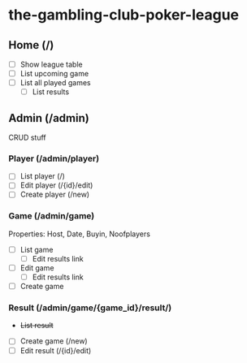 # the-gambling-club-poker-league


## Home (/)
- [ ] Show league table
- [ ] List upcoming game
- [ ] List all played games
    - [ ] List results

## Admin (/admin)
CRUD stuff
### Player (/admin/player)

- [ ] List player (/)
- [ ] Edit player (/{id}/edit)
- [ ] Create player (/new)

### Game (/admin/game)

Properties: Host, Date, Buyin, Noofplayers
- [ ] List game
    - [ ] Edit results link
- [ ] Edit game
    - [ ] Edit results link
- [ ] Create game

### Result (/admin/game/{game_id}/result/)

- ~~List result~~
- [ ] Create game (/new)
- [ ] Edit result (/{id}/edit)
